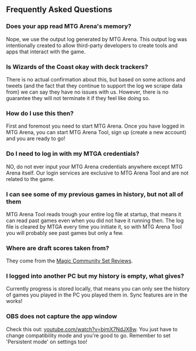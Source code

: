 ## Frequently Asked Questions

### Does your app read MTG Arena's memory?

Nope, we use the output log generated by MTG Arena. This output log was intentionally created to allow third-party developers to create tools and apps that interact with the game.

### Is Wizards of the Coast okay with deck trackers?

There is no actual confirmation about this, but based on some actions and tweets (and the fact that they continue to support the log we scrape data from) we can say they have no issues with us. However, there is no guarantee they will not terminate it if they feel like doing so.

### How do I use this then?

First and foremost you need to start MTG Arena. Once you have logged in MTG Arena, you can start MTG Arena Tool, sign up (create a new account) and you are ready to go!

### Do I need to log in with my MTGA credentials?

NO, do not ever input your MTG Arena credentials anywhere except MTG Arena itself. Our login services are exclusive to MTG Arena Tool and are not related to the game.

### I can see some of my previous games in history, but not all of them

MTG Arena Tool reads trough your entire log file at startup, that means it can read past games even when you did not have it running then. The log file is cleared by MTGA every time you initiate it, so with MTG Arena Tool you will probably see past games but only a few.

### Where are draft scores taken from?

They come from the [Magic Community Set Reviews](https://www.mtgcommunityreview.com/).

### I logged into another PC but my history is empty, what gives?

Currently progress is stored locally, that means you can only see the history of games you played in the PC you played them in. Sync features are in the works!

### OBS does not capture the app window

Check this out: [youtube.com/watch?v=bjmX7NdJX8w](https://www.youtube.com/watch?v=bjmX7NdJX8w).
You just have to change compatibility mode and you're good to go. Remember to set 'Persistent mode' on settings too!
